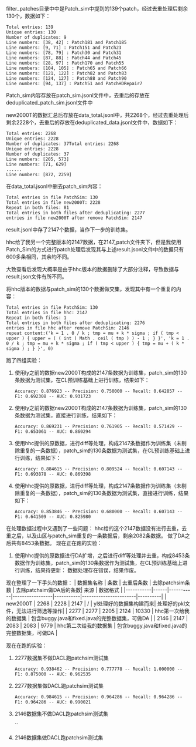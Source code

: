 filter_patches目录中中是Patch_sim中提到的139个patch，经过去重处理后剩余130个，数据如下：
```
Total entries: 139
Unique entries: 130
Number of duplicates: 9
Line numbers: [38, 42] : Patch181 and Patch185
Line numbers: [9, 71] : Patch151 and Patch23
Line numbers: [78, 79] : Patch30 and Patch31
Line numbers: [87, 88] : Patch44 and Patch45
Line numbers: [28, 97] : Patch170 and Patch55
Line numbers: [104, 105] : Patch65 and Patch66
Line numbers: [121, 122] : Patch82 and Patch83
Line numbers: [124, 127] : Patch88 and Patch90
Line numbers: [94, 137] : Patch51 and PatchHDRepair7
```
Patch_sim内容存放在patch_sim.jsonl文件中，去重后的存放在deduplicated_patch_sim.jsonl文件中

new2000T的数据汇总后存放在data_total.jsonl中，共2268个，经过去重处理后剩余2228个，去重后的存放在deduplicated_data.jsonl文件中，数据如下：
```
Total entries: 2268
Unique entries: 2228
Number of duplicates: 37Total entries: 2268
Unique entries: 2228
Number of duplicates: 37
Line numbers: [205, 573]
Line numbers: [71, 629]
......
Line numbers: [872, 2259]
```

在data_total.jsonl中删去patch_sim内容：
```
Total entries in file PatchSim: 130
Total entries in file new2000T: 2228
Repeat in both files: 81
Total entries in both files after deduplicating: 2277
entries in file new2000T after remove PatchSim: 2147
```
result.jsonl中存了2147个数据，当作下一步的训练集。

hhc给了我另一个完整版本的2147数据，在2147_patch文件夹下，但是我使用Patch_Sim的方式进行patch处理后发现其与上述result.jsonl文件中的数据只有600多条相同，其余均不同。

大致查看后发现大概率是由于hhc版本的数据删除了大部分注释，导致数据与result.json文件有所不同。

将hhc版本的数据与patch_sim的130个数据做交集，发现其中有一个重复的内容：
```
Total entries in file PatchSim: 130
Total entries in file hhc: 2147
Repeat in both files: 1
Total entries in both files after deduplicating: 2276
entries in file hhc after remove PatchSim: 2146
repeat content:('k = 1 . 0 / k ; tmp = mu + k * sigma ; if ( tmp < upper ) { upper = ( ( int ) Math . ceil ( tmp ) ) - 1 ; } }', 'k = 1 . 0 / k ; tmp = mu + k * sigma ; if ( tmp < upper ) { tmp = mu + ( k * sigma ) ; } }', 0)
```

跑了四组实验：
1. 使用ly之前的数据new2000T构成的2147条数据为训练集，patch_sim的130条数据为测试集，在CL预训练基础上进行训练，结果如下：
   
   `Accuracy: 0.876923 -- Precision: 0.750000 -- Recall: 0.642857 -- F1: 0.692308 -- AUC: 0.931723`
   
2. 使用ly之前的数据new2000T构成的2147条数据为训练集，patch_sim的130条数据为测试集，直接进行训练，结果如下：
   
   `Accuracy: 0.869231 -- Precision: 0.761905 -- Recall: 0.571429 -- F1: 0.653061 -- AUC: 0.860294`
   
3. 使用hhc提供的原数据，进行diff等处理，构成2147条数据作为训练集（未剔除重复的一条数据），patch_sim的130条数据为测试集，在CL预训练基础上进行训练，结果如下：

   `Accuracy: 0.884615 -- Precision: 0.809524 -- Recall: 0.607143 -- F1: 0.693878 -- AUC: 0.869398`

4. 使用hhc提供的原数据，进行diff等处理，构成2147条数据作为训练集（未剔除重复的一条数据），patch_sim的130条数据为测试集，直接进行训练，结果如下：

   `Accuracy: 0.853846 -- Precision: 0.680000 -- Recall: 0.607143 -- F1: 0.641509 -- AUC: 0.825980`

在处理数据过程中又遇到了一些问题：
hhc给的这个2147数据没有进行去重，去重之后，以及山区与patch_sim重复的一条数据后，剩余2082条数据。
做了DA之后共有8453条数据。
现在正在跑的实验：
1. 使用hhc提供的原数据进行DA扩增，之后进行diff等处理并去重，构成8453条数据作为训练集，patch_sim的130条数据作为测试集，在CL预训练基础上进行训练，结果待更新：
   数据处理存在错误，结果作废。

现在整理了一下手头的数据：
| 数据集名称 | 条数 | 去重后条数 | 去除patchsim条数 | 去除patchsim做DA后的条数| 来源               | 数据格式 |
|-----------|------|-----------|-----------------|-----------|-----------------------|----------|
| new2000T  | 2268 | 2228      | 2147            |  /        | yl处理好的数据集构建而来| 处理好的pkl文件，无法进行筛选等操作|
| 2277      | 2277 | 2205      | 2124            | 10330     | hhc第一次给我的数据集   | 包含buggy.java和fixed.java的完整数据集，可做DA |
| 2146      | 2147 | 2083      | 2083            | 9779      | hhc第二次给我的数据集   | 包含buggy.java和fixed.java的完整数据集，可做DA |

现在在跑的实验：
1. 2277数据集不做DACL跑patchsim测试集

   `Accuracy: 0.938462 -- Precision: 0.777778 -- Recall: 1.000000 -- F1: 0.875000 -- AUC: 0.962535`
   
2. 2277数据集做DACL跑patchsim测试集

   `Accuracy: 0.984615 -- Precision: 0.964286 -- Recall: 0.964286 -- F1: 0.964286 -- AUC: 0.990021`

3. 2146数据集不做DACL跑patchsim测试集

   ``
   
4. 2146数据集做DACL跑patchsim测试集

